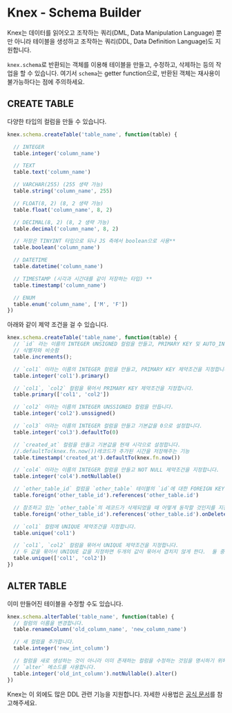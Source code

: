 # Knex - Schema Builder

Knex는 데이터를 읽어오고 조작하는 쿼리(DML, Data Manipulation Language) 뿐만 아니라 테이블을 생성하고 조작하는 쿼리(DDL, Data Definition Language)도 지원합니다.

`knex.schema`로 반환되는 객체를 이용해 테이블을 만들고, 수정하고, 삭제하는 등의 작업을 할 수 있습니다. 여기서 `schema`는 getter function으로, 반환된 객체는 재사용이 불가능하다는 점에 주의하세요.

## CREATE TABLE

다양한 타입의 컬럼을 만들 수 있습니다.

```js
knex.schema.createTable('table_name', function(table) {

  // INTEGER
  table.integer('column_name')

  // TEXT
  table.text('column_name')

  // VARCHAR(255) (255 생략 가능)
  table.string('column_name', 255)

  // FLOAT(8, 2) (8, 2 생략 가능)
  table.float('column_name', 8, 2)

  // DECIMAL(8, 2) (8, 2 생략 가능)
  table.decimal('column_name', 8, 2)

  // 저장은 TINYINT 타입으로 되나 JS 측에서 boolean으로 사용**
  table.boolean('column_name')

  // DATETIME
  table.datetime('column_name')

  // TIMESTAMP (시각과 시간대를 같이 저장하는 타입) **
  table.timestamp('column_name')

  // ENUM
  table.enum('column_name', ['M', 'F'])
})
```

아래와 같이 제약 조건을 걸 수 있습니다.

```js
knex.schema.createTable('table_name', function(table) {
  // `id` 라는 이름의 INTEGER UNSIGNED 컬럼을 만들고, PRIMARY KEY 및 AUTO_INCREMENT 제약조건을 지정합니다.
  // 식별자와 비슷함
  table.increments();

  // `col1` 이라는 이름의 INTEGER 컬럼을 만들고, PRIMARY KEY 제약조건을 지정합니다.
  table.integer('col1').primary()

  // `col1`, `col2` 컬럼을 묶어서 PRIMARY KEY 제약조건을 지정합니다.
  table.primary(['col1', 'col2'])

  // `col2` 이라는 이름의 INTEGER UNSSIGNED 컬럼을 만듭니다.
  table.integer('col2').unssigned()

  // `col3` 이라는 이름의 INTEGER 컬럼을 만들고 기본값을 0으로 설정합니다.
  table.integer('col3').defaultTo(0)

  // `created_at` 컬럼을 만들고 기본값을 현재 시각으로 설정합니다.
  //.defaultTo(knex.fn.now())레코드가 추가된 시간을 저장해주는 기능
  table.timestamp('created_at').defaultTo(knex.fn.now())

  // `col4` 이라는 이름의 INTEGER 컬럼을 만들고 NOT NULL 제약조건을 지정합니다.
  table.integer('col4').notNullable()

  // `other_table_id` 컬럼을 `other_table` 테이블의 `id`에 대한 FOREIGN KEY로 지정합니다.
  table.foreign('other_table_id').references('other_table.id')

  // 참조하고 있는 `other_table`의 레코드가 삭제되었을 때 어떻게 동작할 것인지를 지정할 수도 있습니다.
  table.foreign('other_table_id').references('other_table.id').onDelete('RESTRICT')

  // `col1` 컬럼에 UNIQUE 제약조건을 지정합니다.
  table.unique('col1')

  // `col1`, `col2` 컬럼을 묶어서 UNIQUE 제약조건을 지정합니다.
  // 두 값을 묶어서 UNIQUE 값을 지정하면 두개의 값이 묶어서 겹치지 않게 한다.  둘 중 하나는 겹쳐도 상관없다.
  table.unique(['col1', 'col2'])
})
```

## ALTER TABLE

이미 만들어진 테이블을 수정할 수도 있습니다.

```js
knex.schema.alterTable('table_name', function(table) {
  // 컬럼의 이름을 변경합니다.
  table.renameColumn('old_column_name', 'new_column_name')

  // 새 컬럼을 추가합니다.
  table.integer('new_int_column')

  // 컬럼을 새로 생성하는 것이 아니라 이미 존재하는 컬럼을 수정하는 것임을 명시하기 위해
  // `alter` 메소드를 사용합니다.
  table.integer('old_int_column').notNullable().alter()
})
```

Knex는 이 외에도 많은 DDL 관련 기능을 지원합니다. 자세한 사용법은 [공식 문서](http://knexjs.org/#Schema)를 참고해주세요.